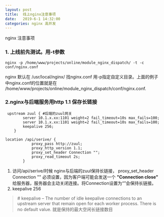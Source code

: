 ```yaml
---
layout: post
title:  线上nginx注意事项
date:   2019-6-1 14:32:00
categories: nginx 高并发
---
```


nginx 注意事项
### 1. 上线前先测试。用-t参数
```
nginx -p /home/www/projects/online/module_nginx_dispatch/ -t -c conf/nginx.conf
```

nginx 默认在 /usr/local/nginx/ 找nginx.conf 用-p指定自定义目录。上面的例子中nginx.conf的位置就是在 /home/www/projects/online/module_nginx_dispatch/conf/nginx.conf.

### 2.nginx与后端服务用http 1.1 保存长链接
```
 upstream zuul { #后端的zuul网关
        server 10.1.x.xx:1101 weight=2 fail_timeout=10s max_fails=100;
        server 10.1.x.xx:1101 weight=2 fail_timeout=10s max_fails=100;
        keepalive 256; 
    }

location /api/serive/ {
            proxy_pass http://zuul;
            proxy_http_version 1.1;
            proxy_set_header Connection "";
            proxy_read_timeout 2s;     
        }
```

1. 访问/api/serive/时候 nginx与后端的zuul保持长链接，
proxy_set_header Connection "" 必须设置，因为客户端可能会发送一个 **"Connection close"** 给服务器，服务器会主动关闭连接。将Connection设置为“”会保持长链接。
2. keepalive 256 
>   # keepalive – The number of idle keepalive connections to an upstream server that remain open for each worker process. There is no default value. 
就是保持的最大空闲长链接数目
